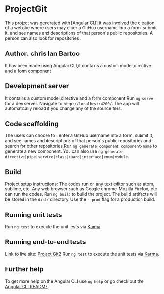 # ProjectGit

This project was generated with [Angular CLI]
it was involved the creation of a website where users may enter a GitHub username into a form, submit it, and see names and descriptions of that person's public repositories. A person can also look for repositories .

## Author: chris Ian Bartoo

 It has been made using Angular CLI,it contains a custom model,directive and a form component

## Development server

It contains a custom model,directive and a form component
Run `ng serve` for a dev server. Navigate to `http://localhost:4200/`. The app will automatically reload if you change any of the source files.


## Code scaffolding

The users can choose to : enter a GitHub username into a form, submit it, and see names and descriptions of that person's public repositories and search for other repositories
Run `ng generate component component-name` to generate a new component. You can also use `ng generate directive|pipe|service|class|guard|interface|enum|module`.


## Build

Project setup instructions: The codes run on any text editor such as atom, sublime, etc. Any web browser such as Google chrome, Mozilla Firefox, etc can run the codes.
Run `ng build` to build the project. The build artifacts will be stored in the `dist/` directory. Use the `--prod` flag for a production build.


## Running unit tests

Run `ng test` to execute the unit tests via [Karma](https://karma-runner.github.io).

## Running end-to-end tests

Link to live site: <a href="https://chrikin1.github.io/project-git2/">Project Git2<a>
Run `ng test` to execute the unit tests via [Karma](https://karma-runner.github.io).


## Further help

To get more help on the Angular CLI use `ng help` or go check out the [Angular CLI README](https://github.com/angular/angular-cli/blob/master/README.md).
